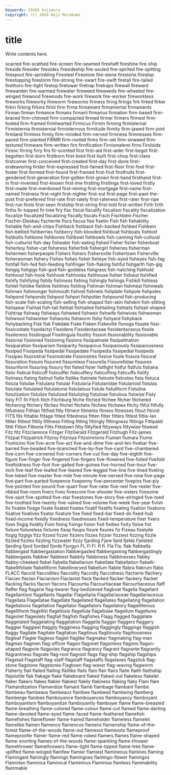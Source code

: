 ```yaml
---
Keywords: 20385 kojimura
Copyright: (C) 2024 Koji Murakami
---
```


# title

Write contents here.



scarred fire-scathed fire-screen fire-seamed fireshaft fireshine fire-ship
fireside firesider firesides firesideship fire-souled fire-spirited fire-spitting firespout fire-sprinkling Firesteel
Firestone fire-stone firestone firestop firestopping firestorm fire-strong fire-swart fire-swift firetail
fire-tailed firethorn fire-tight firetop firetower firetrap firetraps firewall fireward firewarden
fire-warmed firewater fireweed fireweeds fire-wheeled fire-winged firewood firewoods fire-work firework
fire-worker fireworkless fireworks fireworky fireworm fireworms firiness firing firings firk
firked firker firkin firking firkins firlot firm firma firmament firmamental
firmaments Firman firman firmance firmans firmarii firmarius firmation firm-based firm-braced
firm-chinned firm-compacted firmed firmer firmers firmest firm-footed firm-framed firmhearted Firmicus
Firmin firming firmisternal Firmisternia firmisternial firmisternous firmitude firmity firm-jawed firm-joint
firmland firmless firmly firm-minded firm-nerved firmness firmnesses firm-paced firm-planted FIRMR
firm-rooted firms firm-set firm-sinewed firm-textured firmware firm-written firn firnification Firnismalerei
firns Firoloida Firooc firring firry firs fir-scented first first-aid first-aider
first-begot first-begotten first-born firstborn first-bred first-built first-chop first-class firstcomer first-conceived
first-created first-day first-done first-endeavoring firster first-expressed first-famed first-floor first-foot first-footer
first-formed first-found first-framed first-fruit firstfruits first-gendered first-generation first-gotten first-grown first-hand
firsthand first-in first-invented first-known first-line firstling firstlings first-loved firstly first-made
first-mentioned first-mining first-mortgage first-name first-named firstness first-night first-nighter first-out first-page
first-past-the-post first-preferred first-rate first-rately first-rateness first-rater first-ripe first-run firsts first-seen
firstship first-string first-told first-written Firth firth firths fir-topped fir-tree firy
fisc fiscal fiscalify fiscalism fiscality fiscalization fiscalize fiscalized fiscalizing fiscally
fiscals Fisch Fischbein Fischer Fischer-Dieskau fischerite fiscs fiscus fise fisetin
Fish fish fishability fishable fish-and-chips Fishback fishback fish-backed fishbed Fishbein
fish-bellied fishberries fishberry fish-blooded fishboat fishboats fishbolt fishbolts fishbone fishbones
fishbowl fishbowls fish-canning fish-cultural fish-culturist fish-day fisheater fish-eating fished Fisher
fisher fisherboat fisherboy fisher-cat fisheress fisherfolk fishergirl fisheries fisherman fishermen
fisherpeople Fishers fishers Fishersville Fishertown Fisherville fisherwoman fishery Fishes fishes
fishet fisheye fish-eyed fisheyes fish-fag fishfall fish-fed fish-feeding fishfinger fish-flaking
fishful fishgarth fish-gig fishgig fishgigs fish-god fish-goddess fishgrass fish-hatching fishhold
fishhood fish-hook fishhook fishhooks fishhouse fishier fishiest fishified fishify fishifying
fishily fishiness fishing fishingly fishings Fishkill fishless fishlet fishlike fishline
fishlines fishling Fishman fishman fishmeal fishmeals fishmen fishmonger fishmouth fishnet
fishnets fishplate fishpole fishpoles fishpond fishponds fishpool fishpot fishpotter fishpound
fish-producing fish-scale fish-scaling fish-selling fish-shaped fish-skin fishskin fish-slitting fishspear Fishtail
fish-tail fishtail fishtailed fishtailing fishtails fishtail-shaped Fishtrap fishway fishways fishweed
fishweir fishwife fishwives fishwoman fishwood fishworker fishworks fishworm fishy fishyard
fishyback fishybacking Fisk fisk Fiskdale Fiske Fisken Fiskeville fisnoga fissate
fissi- fissicostate fissidactyl Fissidens Fissidentaceae fissidentaceous fissile fissileness fissilingual Fissilinguia
fissility fission fissionability fissionable fissional fissioned fissioning fissions fissipalmate fissipalmation
fissiparation fissiparism fissiparity fissiparous fissiparously fissiparousness fissiped Fissipeda fissipedal fissipedate
Fissipedia fissipedial fissipeds Fissipes fissirostral fissirostrate Fissirostres fissive fissle fissura
fissural fissuration fissure fissured fissureless Fissurella Fissurellidae fissures fissuriform fissuring
fissury fist fisted fister fistfight fistful fistfuls fistiana fistic fistical
fisticuff fisticuffer fisticuffery fisticuffing fisticuffs fistify fistiness fisting fistinut fistle
fistlike fistmele fistnote fistnotes fists fistuca fistula fistulae Fistulana fistular
Fistularia Fistulariidae fistularioid fistulas fistulate fistulated fistulatome fistulatous fistule fistuliform
Fistulina fistulization fistulize fistulized fistulizing fistulose fistulous fistwise Fisty fisty
FIT fit Fitch fitch Fitchburg fitche fitched fitchee fitcher fitchered
fitchering fitchery fitches fitchet fitchets fitchew fitchews fitchy fitful fitfully
fitfulness Fithian fitified fitly fitment fitments fitness fitnesses fitout fitroot
FITS fits fittable fittage fitted fittedness fitten fitter fitters fittest
fittie-lan fittier fittiest fittily fittiness Fitting fitting fittingly fittingness fittings
Fittipaldi fittit Fitton Fittonia Fitts Fittstown fitty fittyfied fittyways fittywise
fitweed Fitz fitz Fitzclarence Fitzger FitzGerald Fitzgerald Fitzhugh Fitz-james Fitzpat
Fitzpatrick Fitzroy Fitzroya Fitzsimmons Fiuman fiumara Fiume Fiumicino five five-acre
five-act five-and-dime five-and-ten fivebar five-barred five-beaded five-branched five-by-five five-card five-chambered
five-corn five-cornered five-corners five-cut five-day five-eighth five-figure five-finger five-fingered five-fingers
five-flowered five-foiled fivefold fivefoldness five-foot five-gaited five-guinea five-horned five-hour five-inch
five-leaf five-leafed five-leaved five-legged five-line five-lined fiveling five-lobed five-master five-mile
five-minute five-nerved five-nine five-page five-part five-parted fivepence fivepenny five-percenter fivepins
five-ply five-pointed five-pound five-quart fiver five-rater five-reel five-reeler five-ribbed five-room
fivers fives fivescore five-shooter five-sisters fivesome five-spot five-spotted five-star fivestones
five-story five-stringed five-toed five-toothed five-twenty five-valved five-volume five-week five-year fivish
fix fixable fixage fixate fixated fixates fixatif fixatifs fixating fixation
fixations fixative fixatives fixator fixature fixe fixed fixed-bar fixed-do fixed-hub
fixed-income fixedly fixedness fixednesses fixed-temperature fixer fixers fixes fixgig fixidity
Fixin fixing fixings fixion fixit fixities fixity fixive fixt fixture
fixtureless fixtures fixup fixups fixure fixures fiz Fizeau fizelyite fizgig
fizgigs fizz fizzed fizzer fizzers fizzes fizzier fizziest fizzing fizzle
fizzled fizzles fizzling fizzwater fizzy fjarding Fjare fjeld fjelds Fjelsted
fjerding fjord fjorded fjords Fjorgyn FL Fl Fl. fl fl.
Fla Fla. flab flabbella flabbergast flabbergastation flabbergasted flabbergasting flabbergastingly flabbergasts
flabbier flabbiest flabbily flabbiness flabbinesses flabby flabby-cheeked flabel flabella flabellarium
flabellate flabellation flabelli- flabellifoliate flabelliform flabellinerved flabellum flabile flabra flabrum
flabs FLACC flaccid flaccidities flaccidity flaccidly flaccidness flacherie flachery Flacian
flacian Flacianism Flacianist flack flacked flacker flackery flacket flacking flacks
flacon flacons Flacourtia Flacourtiaceae flacourtiaceous flaff flaffer flag flagarie flag-bearer
flag-bedizened flagboat flagella flagellant flagellantism flagellants flagellar Flagellaria Flagellariaceae flagellariaceous
Flagellata Flagellatae flagellate flagellated flagellates flagellating flagellation flagellations flagellative flagellator
flagellators flagellatory flagelliferous flagelliform flagellist flagellosis flagellula flagellulae flagellum flagellums
flageolet flageolets flagfall flagfish flagfishes Flagg flagged flaggelate flaggelated flaggelating
flaggelation flaggella flagger flaggers flaggery flaggier flaggiest flaggily flagginess flagging
flaggingly flaggings flaggish flaggy flagilate flagitate flagitation flagitious flagitiously flagitiousness
flagleaf Flagler flagless flaglet flaglike flagmaker flagmaking flag-man flagman flagmen
flag-officer flagon flagonet flagonless flagons flagon-shaped flagpole flagpoles flagrance flagrancy
flagrant flagrante flagrantly flagrantness flagrate flag-root flagroot flags flag-ship flagship
flagships Flagstad Flagstaff flag-staff flagstaff flagstaffs flagstaves flagstick flag-stone flagstone
flagstones Flagtown flag-waver flag-waving flagworm Flaherty flail flailed flailing flaillike
flails flain flair flairs flaite flaith flaithship flajolotite flak flakage
flake flakeboard flaked flaked-out flakeless flakelet flaker flakers flakes flakier
flakiest flakily flakiness flaking flaky Flam flam Flamandization Flamandize flamant
flamb flambage flambant flambe flambeau flambeaus flambeaux flambee flambeed flambeing
flamberg flamberge flambes flamboyance flamboyances flamboyancy flamboyant flamboyantism flamboyantize flamboyantly
flamboyer flame flame-breasted flame-breathing flame-colored flame-colour flame-cut flamed flame-darting flame-devoted
flame-eyed flame-faced flame-feathered flamefish flamefishes flameflower flame-haired flameholder flameless flamelet
flamelike flamen flamenco flamencos flamens flamenship flame-of-the-forest flame-of-the-woods flame-out flameout
flameouts flameproof flameproofer flamer flame-red flame-robed flamers flames flame-shaped flame-snorting
flames-of-the-woods flame-sparkling flame-thrower flamethrower flamethrowers flame-tight flame-tipped flame-tree flame-uplifted flame-winged
flamfew flamier flamiest flamineous flamines flaming Flamingant flamingly flamingo flamingoes
flamingo-flower flamingos Flaminian flaminica flaminical Flamininus Flaminius flamless flammability flammable
